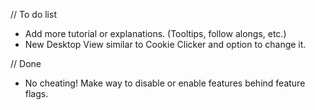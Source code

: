 // To do list

- Add more tutorial or explanations. (Tooltips, follow alongs, etc.)
- New Desktop View similar to Cookie Clicker and option to change it.

// Done

- No cheating! Make way to disable or enable features behind feature flags.
